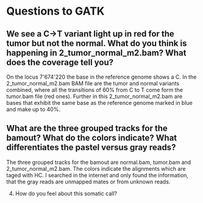 # Questions to GATK


## We see a C→T variant light up in red for the tumor but not the normal. What do you think is happening in 2_tumor_normal_m2.bam? What does the coverage tell you? <br>
On the locus 7'674'220 the base in the reference genome shows a C. In the 2_tumor_normal_m2.bam BAM file are the tumor and normal variants combined, where all the transitions of 60% from C to T come form the tumor.bam file (red ones). Further in this 2_tumor_normal_m2.bam are bases that exhibit the same base as the reference genome marked in blue and make up to 40%.


## What are the three grouped tracks for the bamout? What do the colors indicate? What differentiates the pastel versus gray reads? <br>
The three grouped tracks for the bamout are normal.bam, tumor.bam and 2_tumor_normal_m2.bam. The colors indicate the alignments which are taged with HC. I searched in the internet and only found the information, that the gray reads are unmapped mates or from unknown reads.


4. How do you feel about this somatic call? <br>
